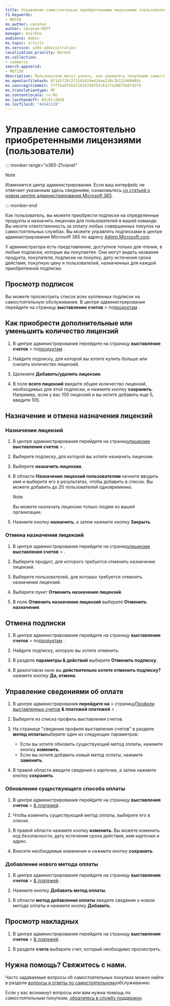 ```yaml
---
title: Управление самостоятельно приобретенными лицензиями (пользователи)
f1.keywords:
- NOCSH
ms.author: cmcatee
author: cmcatee-MSFT
manager: mnirkhe
audience: Admin
ms.topic: article
ms.service: o365-administration
localization_priority: Normal
ms.collection:
- commerce
search.appverid:
- MET150
description: Пользователи могут узнать, как управлять покупками самостоятельной службы.
ms.openlocfilehash: 8f141f28c2f1241d19ed34ae234c3b122dd9d69c
ms.sourcegitcommit: 7ff75a0f45371b247d975fc61cfa286f5b6f42f6
ms.translationtype: MT
ms.contentlocale: ru-RU
ms.lasthandoff: 05/07/2020
ms.locfileid: "44141128"
---
```

# <a name="manage-self-service-purchases-users"></a>Управление самостоятельно приобретенными лицензиями (пользователи)

::: moniker range="o365-21vianet"

> [!NOTE]
> Изменяется центр администрирования. Если ваш интерфейс не отвечает указанным здесь сведениям, ознакомьтесь [со статьей о новом центре администрирования Microsoft 365](https://docs.microsoft.com/microsoft-365/admin/microsoft-365-admin-center-preview?view=o365-21vianet).

::: moniker-end

Как пользователь, вы можете приобрести подписки на определенные продукты и назначить лицензии для пользователей в вашей команде. Вы несете ответственность за оплату любых совершенных покупок на самостоятельных службах. Вы можете управлять подписками в центре администрирования Microsoft 365 по адресу <a href="https://go.microsoft.com/fwlink/p/?linkid=2024339" target="_blank">Admin.Microsoft.com</a>.


У администратора есть представление, доступное только для чтения, в любые подписки, которые вы покупаетее. Они могут видеть название продукта, покупателя, подписки на покупку, дату истечения срока действия, покупную цену и пользователей, назначенных для каждой приобретенной подписки.

## <a name="view-your-subscriptions"></a>Просмотр подписок

Вы можете просмотреть список всех купленных подписок на самостоятельную обслуживание. В центре администрирования перейдите на страницу **выставление счетов** > по<a href="https://go.microsoft.com/fwlink/p/?linkid=842054" target="_blank">продуктам</a> .

## <a name="how-to-buy-more-or-reduce-licenses"></a>Как приобрести дополнительные или уменьшить количество лицензий

1. В центре администрирования перейдите на страницу **выставление счетов** > по<a href="https://go.microsoft.com/fwlink/p/?linkid=842054" target="_blank">продуктам</a> .

2. Найдите подписку, для которой вы хотите купить больше или снизить количество лицензий.

3. Щелкните **Добавить/удалить лицензии**.

4. В поле **всего лицензий** введите общее количество лицензий, необходимых для этой подписки, и нажмите кнопку **сохранить**.
Например, если у вас 100 лицензий и вы хотите добавить еще 5, введите 105.

## <a name="assign-or-unassign-licenses"></a>Назначение и отмена назначения лицензий

### <a name="to-assign-licenses"></a>Назначение лицензий

1. В центре администрирования перейдите на страницу<a href="https://go.microsoft.com/fwlink/p/?linkid=842264" target="_blank">лицензии</a> **выставления счетов** > .

2. Выберите подписку, для которой вы хотите назначить лицензии.

3. Выберите **назначить лицензии**.

4. В области **Назначение лицензий пользователям** начните вводить имя и выберите его в результатах, чтобы добавить в список. Вы можете добавить до 20 пользователей одновременно.

    > [!NOTE]
    > Вы можете назначать лицензии только людям из вашей организации.

5. Нажмите кнопку **назначить**, а затем нажмите кнопку **Закрыть**.

### <a name="to-unassign-licenses"></a>Отмена назначения лицензий

1. В центре администрирования перейдите на страницу<a href="https://go.microsoft.com/fwlink/p/?linkid=842264" target="_blank">лицензии</a> **выставления счетов** > .

2. Выберите продукт, для которого требуется отменить назначение лицензий.

3. Выберите пользователей, для которых требуется отменить назначение лицензий.

4. Выберите пункт **Отменить назначение лицензий**.

5. В поле **Отменить назначение лицензий** выберите **Отменить назначение**.

## <a name="cancel-a-subscription"></a>Отмена подписки

1. В центре администрирования перейдите на страницу **выставление счетов** > по<a href="https://go.microsoft.com/fwlink/p/?linkid=842054" target="_blank">продуктам</a> .

2. Найдите подписку, которую вы хотите отменить.

3. В разделе **параметры & действий** выберите **Отменить подписку**.

4. В диалоговом окне вы **действительно хотите отменить подписку?** нажмите кнопку **Да, отмена**.

## <a name="manage-your-payment-details"></a>Управление сведениями об оплате

1. В центре администрирования **перейдите на** > страницу<a href="https://go.microsoft.com/fwlink/p/?linkid=2103629" target="_blank">Профили выставленных счетов</a> **& платежей платежей** > .

2. Выберите из списка профиль выставления счетов.

3. На странице "сведения профиля выставления счетов" в разделе **метод оплаты**выберите один из следующих параметров:

    - Если вы хотите обновить существующий метод оплаты, нажмите кнопку **изменить**.
    - Если вы хотите добавить новый метод оплаты, нажмите **заменить**.

4. В правой области введите сведения о карточке, а затем нажмите кнопку **сохранить**.

### <a name="update-an-existing-payment-method"></a>Обновление существующего способа оплаты

1. В центре администрирования перейдите на страницу **выставления счетов** > <a href="https://go.microsoft.com/fwlink/p/?linkid=848039" target="_blank">& платежей</a> .

2. Чтобы изменить существующий метод оплаты, выберите его в списке.

3. В правой области нажмите кнопку **изменить**. Вы можете изменить код безопасности, дату истечения срока действия, имя карточки и адрес.

4. Внесите необходимые изменения и нажмите кнопку **сохранить**.

### <a name="add-a-new-payment-method"></a>Добавление нового метода оплаты

1. В центре администрирования перейдите на страницу **выставления счетов** > <a href="https://go.microsoft.com/fwlink/p/?linkid=848039" target="_blank">& платежей</a> .

2. Нажмите кнопку **Добавить метод оплаты**.

3. В области **метод добавления оплаты** введите сведения о новом методе оплаты и нажмите кнопку **Добавить**.

## <a name="view-your-invoices"></a>Просмотр накладных

1. В центре администрирования перейдите на страницу **выставления счетов** > <a href="https://go.microsoft.com/fwlink/p/?linkid=848039" target="_blank">& платежей</a> .

2. В разделе **счета** выберите счет, который необходимо просмотреть.

## <a name="need-help-contact-us"></a>Нужна помощь? Свяжитесь с нами.

Часто задаваемые вопросы об самостоятельных покупках можно найти в разделе [вопросы и ответы по самостоятельному](self-service-purchase-faq.md)обслуживанию.

Если у вас возникнут вопросы или вам нужна помощь по самостоятельным покупкам, [обратитесь в службу поддержки](https://docs.microsoft.com/office365/admin/contact-support-for-business-products).
